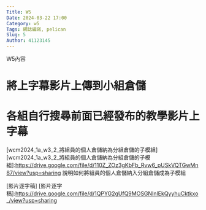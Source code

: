 ```yaml
---
Title: W5
Date: 2024-03-22 17:00
Category: w5
Tags: 網誌編寫, pelican
Slug: 5
Author: 41123145
---
```


W5內容

<!-- PELICAN_END_SUMMARY -->
# 將上字幕影片上傳到小組倉儲

# 各組自行搜尋前面已經發布的教學影片上字幕
[wcm2024_1a_w3_2_將組員的個人倉儲納為分組倉儲的子模組]
[wcm2024_1a_w3_2_將組員的個人倉儲納為分組倉儲的子模組]:https://drive.google.com/file/d/110Z_ZOz3gKbFb_Rvw6_pUSkVQTGwMn87/view?usp=sharing
說明如何將組員的個人倉儲納入分組倉儲成為子模組

[影片逐字稿]
[影片逐字稿]:https://drive.google.com/file/d/1QPYG2gUfQ9MOSGNInlEkQyyhuCktkxo_/view?usp=sharing